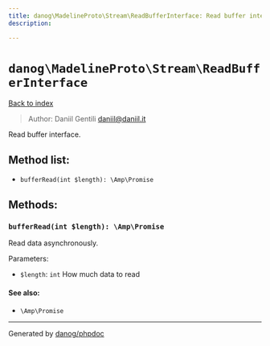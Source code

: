 ```yaml
---
title: danog\MadelineProto\Stream\ReadBufferInterface: Read buffer interface.
description: 

---
```

# `danog\MadelineProto\Stream\ReadBufferInterface`
[Back to index](../../../index.md)

> Author: Daniil Gentili <daniil@daniil.it>  
  

Read buffer interface.  




## Method list:
* `bufferRead(int $length): \Amp\Promise`

## Methods:
### `bufferRead(int $length): \Amp\Promise`

Read data asynchronously.


Parameters:
* `$length`: `int` How much data to read  


#### See also: 
* `\Amp\Promise`




---
Generated by [danog/phpdoc](https://phpdoc.daniil.it)
